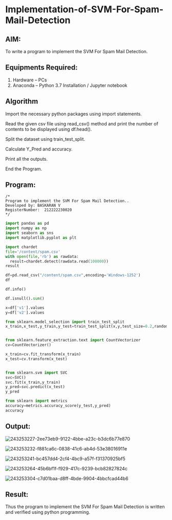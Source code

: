 # Implementation-of-SVM-For-Spam-Mail-Detection

## AIM:
To write a program to implement the SVM For Spam Mail Detection.

## Equipments Required:
1. Hardware – PCs
2. Anaconda – Python 3.7 Installation / Jupyter notebook

## Algorithm
Import the necessary python packages using import statements.

Read the given csv file using read_csv() method and print the number of contents to be displayed using df.head().

Split the dataset using train_test_split.

Calculate Y_Pred and accuracy.

Print all the outputs.

End the Program.

## Program:
```
/*
Program to implement the SVM For Spam Mail Detection..
Developed by: BASKARAN V
RegisterNumber:  212222230020
*/
```
```PYTHON
import pandas as pd
import numpy as np
import seaborn as sns
import matplotlib.pyplot as plt

import chardet
file='/content/spam.csv'
with open(file,'rb') as rawdata:
  result=chardet.detect(rawdata.read(100000))
result

df=pd.read_csv("/content/spam.csv",encoding='Windows-1252')
df

df.info()

df.isnull().sum()

x=df['v1'].values
y=df['v2'].values

from sklearn.model_selection import train_test_split
x_train,x_test,y_train,y_test=train_test_split(x,y,test_size=0.2,random_state=0)


from sklearn.feature_extraction.text import CountVectorizer
cv=CountVectorizer()

x_train=cv.fit_transform(x_train)
x_test=cv.transform(x_test)


from sklearn.svm import SVC
svc=SVC()
svc.fit(x_train,y_train)
y_pred=svc.predict(x_test)
y_pred

from sklearn import metrics
accuracy=metrics.accuracy_score(y_test,y_pred)
accuracy
```
## Output:
![243253227-2ee73eb9-9122-4bbe-a23c-b3dc6b77e870](https://github.com/BaskaranV15/Implementation-of-SVM-For-Spam-Mail-Detection/assets/118703522/6856b9a5-f71a-4aa3-a629-56746f247eb5)

![243253232-f881ca6c-0838-41c6-ab4d-53e38016911e](https://github.com/BaskaranV15/Implementation-of-SVM-For-Spam-Mail-Detection/assets/118703522/71a90716-976f-4b5b-8e18-669cb393d2fc)

![243253241-bc457dd4-2cf4-4bc9-a57f-f31370925bf5](https://github.com/BaskaranV15/Implementation-of-SVM-For-Spam-Mail-Detection/assets/118703522/cf6faeb7-7ee1-41cf-abd7-99a678b17cc2)

![243253264-45b6bf1f-f929-417c-9239-bcb82827824c](https://github.com/BaskaranV15/Implementation-of-SVM-For-Spam-Mail-Detection/assets/118703522/b2d3d3c2-2288-4fa2-b3d7-7d3836d663f4)

![243253304-c7d01baa-d8ff-4bde-9904-4bbcfcad44b6](https://github.com/BaskaranV15/Implementation-of-SVM-For-Spam-Mail-Detection/assets/118703522/f997294e-5434-4610-851d-e92a59aab15b)

## Result:
Thus the program to implement the SVM For Spam Mail Detection is written and verified using python programming.
